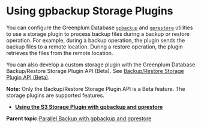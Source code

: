 # Using gpbackup Storage Plugins 

You can configure the Greenplum Database [`gpbackup`](../../utility_guide/admin_utilities/gpbackup.html) and [`gprestore`](../../utility_guide/admin_utilities/gprestore.html) utilities to use a storage plugin to process backup files during a backup or restore operation. For example, during a backup operation, the plugin sends the backup files to a remote location. During a restore operation, the plugin retrieves the files from the remote location.

You can also develop a custom storage plugin with the Greenplum Database Backup/Restore Storage Plugin API \(Beta\). See [Backup/Restore Storage Plugin API \(Beta\)](backup-plugin-api.html).

**Note:** Only the Backup/Restore Storage Plugin API is a Beta feature. The storage plugins are supported features.

-   **[Using the S3 Storage Plugin with gpbackup and gprestore](../managing/backup-s3-plugin.html)**  


**Parent topic:**[Parallel Backup with gpbackup and gprestore](../managing/backup-gpbackup.html)

